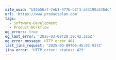 ```yaml
---
site_uuid: "b26b56a7-7eb1-477b-b2f1-a33190a336dc"
url: 'https://www.productplan.com'
tags:
  - Software-Development
  - Product-Workflow
og_errors: true
og_last_error: '2025-03-08T20:39:42.326Z'
og_error_message: HTTP error 401
last_jina_request: '2025-03-09T06:45:03.937Z'
jina_error: 'HTTP error! status: 429'
---
```


